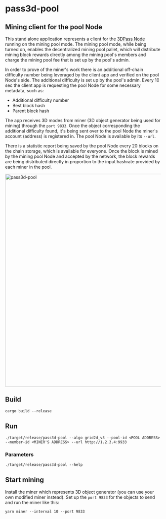 # pass3d-pool
## Mining client for the pool Node
This stand alone application represents a client for the  [3DPass Node](https://github.com/3Dpass/3DP) running on the mining pool mode. The mining pool mode, while being turned on, enables the decentralized mining pool pallet, which will distribute mining block rewards directly among the mining pool's members and charge the mining pool fee that is set up by the pool's admin.

In order to prove of the miner's work there is an additional off-chain difficulty number being leveraged by the client app and verified on the pool Node's side. The additional difficulty is set up by the pool's admin. Every 10 sec the client app is requesting the pool Node for some necessary metadata, such as:

- Additional difficulty number
- Best block hash
- Parent block hash

The app receives 3D modes from miner (3D object generator being used for mining) through the `port 9833`. Once the object corresponding the additional difficulty found, it's being sent over to the pool Node the miner's account (address) is registered in. The pool Node is available by its `--url`.

There is a statistic report being saved by the pool Node every 20 blocks on the chain storage, which is available for everyone. Once the block is mined by the mining pool Node and accepted by the network, the block rewards are being distributed directly in proportion to the input hashrate provided by each miner in the pool. 

<img width="686" alt="pass3d-pool" src="https://user-images.githubusercontent.com/107915078/223340542-41f6a37c-3647-4cd0-9bdd-e7fa571169e7.png">


## Build
```
cargo build --release
```
## Run
```
./target/release/pass3d-pool --algo grid2d_v3 --pool-id <POOL ADDRESS> --member-id <MINER'S ADDRESS> --url http://1.2.3.4:9933
```
### Parameters
```
./target/release/pass3d-pool --help
```
## Start mining
Install the miner which represents 3D object generator (you can use your own modified miner instead). Set up the `port 9833` for the objects to send and run the miner like this:
```
yarn miner --interval 10 --port 9833
```


